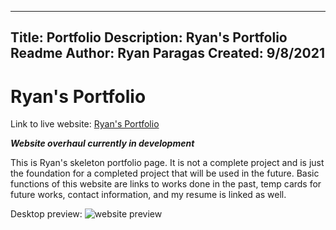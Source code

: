 ----------------
Title: Portfolio
Description: Ryan's Portfolio
Readme Author: Ryan Paragas
Created: 9/8/2021
----------------

Ryan's Portfolio
================

Link to live website: [Ryan's Portfolio](https://paragasr.github.io/My-Portfolio/)

***Website overhaul currently in development***

This is Ryan's skeleton portfolio page. It is not a complete project and is just the foundation for a completed project that will
be used in the future. Basic functions of this website are links to works done in the past, temp cards for future works, contact information, and 
my resume is linked as well.

Desktop preview: ![website preview](./assets/images/preview.gif?raw=true)
